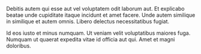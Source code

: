 Debitis autem qui esse aut vel voluptatem odit laborum aut. Et explicabo beatae unde cupiditate itaque incidunt et amet facere. Unde autem similique in similique et autem omnis. Libero delectus necessitatibus fugiat.
 Id eos iusto et minus numquam. Ut veniam velit voluptatibus maiores fuga. Numquam ut quaerat expedita vitae id officia aut qui. Amet et magni doloribus.